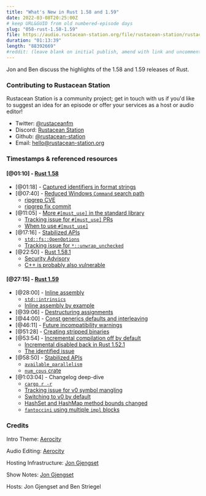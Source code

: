 ```yaml
---
title: "What's New in Rust 1.58 and 1.59"
date: 2022-03-08T20:25:00Z
# keep URL&GUID from old numbered-episode days
slug: "058-rust-1.58-1.59"
file: https://audio.rustacean-station.org/file/rustacean-station/rustacean-station-e058-rust-1.58-1.59.mp3
duration: "01:13:39"
length: "88392669"
#reddit: (leave blank on initial publish, amend with link and uncomment this line after Reddit thread has been posted)
---
```


Jon and Ben discuss the highlights of the 1.58 and 1.59 releases of Rust.

### Contributing to Rustacean Station

Rustacean Station is a community project; get in touch with us if you'd like to suggest an idea for an episode or offer your services as a host or audio editor!

 - Twitter: [@rustaceanfm](https://twitter.com/rustaceanfm)
 - Discord: [Rustacean Station](https://discord.gg/cHc3Gyc)
 - Github: [@rustacean-station](https://github.com/rustacean-station/)
 - Email: [hello@rustacean-station.org](mailto:hello@rustacean-station.org)

### Timestamps & referenced resources

#### [@01:10] - [Rust 1.58](https://blog.rust-lang.org/2022/01/13/Rust-1.58.0.html)
 - [@01:18] - [Captured identifiers in format strings](https://blog.rust-lang.org/2022/01/13/Rust-1.58.0.html#captured-identifiers-in-format-strings)
 - [@07:40] - [Reduced Windows `Command` search path](https://blog.rust-lang.org/2022/01/13/Rust-1.58.0.html#reduced-windows-command-search-path)
   - [ripgrep CVE](https://www.cve.org/CVERecord?id=CVE-2021-3013)
   - [ripgrep fix commit](https://github.com/BurntSushi/ripgrep/commit/229d1a8d41b0023420e7815578fa0b39c0d5c2e4)
 - [@11:05] - [More `#[must_use]` in the standard library](https://blog.rust-lang.org/2022/01/13/Rust-1.58.0.html#more-must_use-in-the-standard-library)
   - [Tracking issue for `#[must_use]` PRs](https://github.com/rust-lang/rust/issues/89692/)
   - [When to use `#[must_use]`](https://std-dev-guide.rust-lang.org/code-considerations/design/must-use.html)
 - [@17:16] - [Stabilized APIs](https://blog.rust-lang.org/2022/01/13/Rust-1.58.0.html#stabilized-apis)
   - [`std::fs::OpenOptions`](https://doc.rust-lang.org/stable/std/fs/struct.OpenOptions.html)
   - [Tracking issue for `*::unwrap_unchecked`](https://github.com/rust-lang/rust/issues/81383)
 - [@22:50] - [Rust 1.58.1](https://blog.rust-lang.org/2022/01/20/Rust-1.58.1.html)
   - [Security Advisory](https://blog.rust-lang.org/2022/01/20/cve-2022-21658.html)
   - [C++ is probably also vulnerable](https://www.reddit.com/r/rust/comments/s8h1kr/comment/hth7go5/?utm_source=share&utm_medium=web2x&context=3)

#### [@27:15] - [Rust 1.59](https://blog.rust-lang.org/2022/02/24/Rust-1.59.0.html)

 - [@28:00] - [Inline assembly](https://blog.rust-lang.org/2022/02/24/Rust-1.59.0.html#inline-assembly)
   - [`std::intrinsics`](https://doc.rust-lang.org/std/intrinsics/index.html)
   - [Inline assembly by example](https://doc.rust-lang.org/nightly/rust-by-example/unsafe/asm.html)
 - [@39:06] - [Destructuring assignments](https://blog.rust-lang.org/2022/02/24/Rust-1.59.0.html#destructuring-assignments)
 - [@44:00] - [Const generics defaults and interleaving](https://blog.rust-lang.org/2022/02/24/Rust-1.59.0.html#const-generics-defaults-and-interleaving)
 - [@46:11] - [Future incompatibility warnings](https://blog.rust-lang.org/2022/02/24/Rust-1.59.0.html#future-incompatibility-warnings)
 - [@51:28] - [Creating stripped binaries](https://blog.rust-lang.org/2022/02/24/Rust-1.59.0.html#creating-stripped-binaries)
 - [@53:54] - [Incremental compilation off by default](https://blog.rust-lang.org/2022/02/24/Rust-1.59.0.html#incremental-compilation-off-by-default)
   - [Incremental disabled back in Rust 1.52.1](https://blog.rust-lang.org/2021/05/10/Rust-1.52.1.html)
   - [The identified issue](https://github.com/rust-lang/rust/issues/94124)
 - [@58:50] - [Stabilized APIs](https://blog.rust-lang.org/2022/02/24/Rust-1.59.0.html#stabilized-apis)
   - [`available_parallelism`](https://doc.rust-lang.org/stable/std/thread/fn.available_parallelism.html)
   - [`num_cpus` crate](https://docs.rs/num_cpus/)
 - [@1:03:04] - Changelog deep-dive
   - [`cargo r -r`](https://github.com/rust-lang/cargo/pull/10133)
   - [Tracking issue for v0 symbol mangling](https://github.com/rust-lang/rust/issues/60705)
   - [Switching to v0 by default](https://github.com/rust-lang/rust/pull/89917)
   - [HashSet and HashMap method bounds changed](https://github.com/rust-lang/rust/pull/91593/)
   - [`fantoccini` using multiple `impl` blocks](https://docs.rs/fantoccini/latest/fantoccini/struct.Client.html)

### Credits

Intro Theme: [Aerocity](https://twitter.com/AerocityMusic)

Audio Editing: [Aerocity](https://twitter.com/AerocityMusic)

Hosting Infrastructure: [Jon Gjengset](https://twitter.com/jonhoo/)

Show Notes: [Jon Gjengset](https://twitter.com/jonhoo/)

Hosts: Jon Gjengset and Ben Striegel
